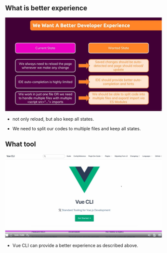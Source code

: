 ## **What is better experience**

![Alt why we want better exp](pic/01.jpg)

- not only reload, but also keep all states.

- We need to split our codes to multiple files and keep all states.

## **What tool**

![Alt what tool ](pic/02.jpg)

- Vue CLI can provide a better experience as described above.
